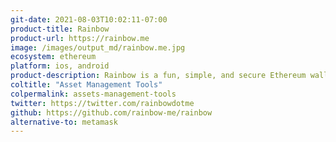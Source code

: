 ```yaml
---
git-date: 2021-08-03T10:02:11-07:00
product-title: Rainbow
product-url: https://rainbow.me
image: /images/output_md/rainbow.me.jpg
ecosystem: ethereum
platform: ios, android
product-description: Rainbow is a fun, simple, and secure Ethereum wallet that makes managing your assets a joy.
coltitle: "Asset Management Tools"
colpermalink: assets-management-tools
twitter: https://twitter.com/rainbowdotme
github: https://github.com/rainbow-me/rainbow
alternative-to: metamask
---
```

